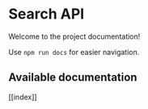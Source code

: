 # Search API

Welcome to the project documentation!

Use `npm run docs` for easier navigation.

## Available documentation

[[index]]
